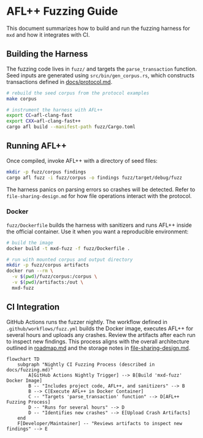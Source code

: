 # AFL++ Fuzzing Guide

This document summarizes how to build and run the fuzzing harness for `mxd` and how it integrates with CI.

## Building the Harness

The fuzzing code lives in `fuzz/` and targets the `parse_transaction` function. Seed inputs are generated using `src/bin/gen_corpus.rs`, which constructs transactions defined in [docs/protocol.md](protocol.md).

```bash
# rebuild the seed corpus from the protocol examples
make corpus

# instrument the harness with AFL++
export CC=afl-clang-fast
export CXX=afl-clang-fast++
cargo afl build --manifest-path fuzz/Cargo.toml
```

## Running AFL++

Once compiled, invoke AFL++ with a directory of seed files:

```bash
mkdir -p fuzz/corpus findings
cargo afl fuzz -i fuzz/corpus -o findings fuzz/target/debug/fuzz
```

The harness panics on parsing errors so crashes will be detected. Refer to `file-sharing-design.md` for how file operations interact with the protocol.

### Docker

`fuzz/Dockerfile` builds the harness with sanitizers and runs AFL++ inside the official container. Use it when you want a reproducible environment:

```bash
# build the image
docker build -t mxd-fuzz -f fuzz/Dockerfile .

# run with mounted corpus and output directory
mkdir -p fuzz/corpus artifacts
docker run --rm \
  -v $(pwd)/fuzz/corpus:/corpus \
  -v $(pwd)/artifacts:/out \
  mxd-fuzz
```

## CI Integration

GitHub Actions runs the fuzzer nightly. The workflow defined in `.github/workflows/fuzz.yml` builds the Docker image, executes AFL++ for several hours and uploads any crashes. Review the artifacts after each run to inspect new findings. This process aligns with the overall architecture outlined in [roadmap.md](roadmap.md) and the storage notes in [file-sharing-design.md](file-sharing-design.md).

```mermaid
flowchart TD
    subgraph "Nightly CI Fuzzing Process (described in docs/fuzzing.md)"
        A[GitHub Actions Nightly Trigger] --> B[Build 'mxd-fuzz' Docker Image]
        B -- "Includes project code, AFL++, and sanitizers" --> B
        B --> C[Execute AFL++ in Docker Container]
        C -- "Targets 'parse_transaction' function" --> D[AFL++ Fuzzing Process]
        D -- "Runs for several hours" --> D
        D -- "Identifies new crashes" --> E[Upload Crash Artifacts]
    end
    F[Developer/Maintainer] -- "Reviews artifacts to inspect new findings" --> E
```
